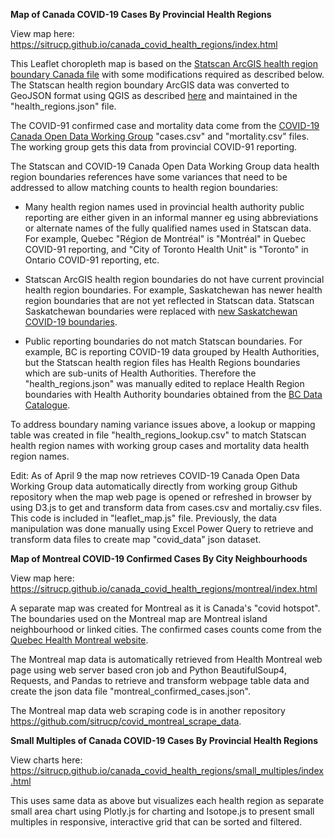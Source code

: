 **Map of Canada COVID-19 Cases By Provincial Health Regions**

View map here:
<a href="https://sitrucp.github.io/canada_covid_health_regions/index.html" target="blank">https://sitrucp.github.io/canada_covid_health_regions/index.html</a>

This Leaflet choropleth map is based on the <a href="https://www150.statcan.gc.ca/n1/pub/82-402-x/2018001/hrbf-flrs-eng.htm" target="blank">Statscan ArcGIS health region boundary Canada file</a> with some modifications required as described below. The Statscan health region boundary ArcGIS data was converted to GeoJSON format using QGIS as described <a href="https://gis.stackexchange.com/questions/354142/what-is-this-coordinate-system-from-esri-and-how-do-i-convert-it-to-regular-coor/354144?noredirect=1#comment584986_354144" target="blank">here</a> and maintained in the "health_regions.json" file.

The COVID-91 confirmed case and mortality data come from the <a href = "https://github.com/ishaberry/Covid19Canada" target="blank">COVID-19 Canada Open Data Working Group</a> "cases.csv" and "mortality.csv" files. The working group gets this data from provincial COVID-91 reporting. 

The Statscan and COVID-19 Canada Open Data Working Group data health region boundaries references have some variances that need to be addressed to allow matching counts to health region boundaries: 

* Many health region names used in provincial health authority public reporting are either given in an informal manner eg using abbreviations or alternate names of the fully qualified names used in Statscan data. For example, Quebec "Région de Montréal" is "Montréal" in Quebec COVID-91 reporting, and "City of Toronto Health Unit" is "Toronto" in Ontario COVID-91 reporting, etc.

* Statscan ArcGIS health region boundaries do not have current provincial health region boundaries. For example, Saskatchewan has newer health region boundaries that are not yet reflected in Statscan data. Statscan Saskatchewan boundaries were replaced with <a href="https://hub-saskatchewan.opendata.arcgis.com/datasets/saskatchewan-covid-19-boundaries" target="blank">new Saskatchewan COVID-19 boundaries</a>.

* Public reporting boundaries do not match Statscan boundaries. For example, BC is reporting COVID-19 data grouped by Health Authorities, but the Statscan health region files has Health Regions boundaries which are sub-units of Health Authorities. Therefore the "health_regions.json" was manually edited to replace Health Region boundaries with Health Authority boundaries obtained from the <a href="https://catalogue.data.gov.bc.ca/dataset/health-authority-boundaries" target="blank">BC Data Catalogue</a>.

To address boundary naming variance issues above, a lookup or mapping table was created in file "health_regions_lookup.csv" to match Statscan health region names with working group cases and mortality data health region names.

Edit: As of April 9 the map now retrieves COVID-19 Canada Open Data Working Group data  automatically directly from working group Github repository when the map web page is opened or refreshed in browser by using D3.js to get and transform data from cases.csv and mortaliy.csv files. This code is included in "leaflet_map.js" file. Previously, the  data manipulation was done manually using Excel Power Query to retrieve and transform data files to create map "covid_data" json dataset.

**Map of Montreal COVID-19 Confirmed Cases By City Neighbourhoods**

View map here:
<a href="https://sitrucp.github.io/canada_covid_health_regions/montreal/index.html" >https://sitrucp.github.io/canada_covid_health_regions/montreal/index.html</a>

A separate map was created for Montreal as it is Canada's "covid hotspot". The boundaries used on the Montreal map are Montreal island neighbourhood or linked cities. The confirmed cases counts come from the <a href = "https://santemontreal.qc.ca/en/public/coronavirus-covid-19/" target="blank">Quebec Health Montreal website</a>. 

The Montreal map data is automatically retrieved from Health Montreal web page using web server based cron job and Python BeautifulSoup4, Requests, and Pandas to retrieve and transform webpage table data and create the json data file "montreal_confirmed_cases.json". 

The Montreal map data web scraping code is in another repository <a href = "https://github.com/sitrucp/covid_montreal_scrape_data" target="blank">https://github.com/sitrucp/covid_montreal_scrape_data</a>.

**Small Multiples of Canada COVID-19 Cases By Provincial Health Regions**

View charts here:
<a href="https://sitrucp.github.io/canada_covid_health_regions/small_multiples/index.html" target="blank">https://sitrucp.github.io/canada_covid_health_regions/small_multiples/index.html</a>

This uses same data as above but visualizes each health region as separate small area chart using Plotly.js for charting and Isotope.js to present small multiples in responsive, interactive grid that can be sorted and filtered.

